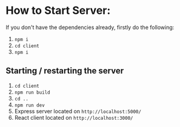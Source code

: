 # How to Start Server:

If you don't have the dependencies already, firstly do the following:

1. `npm i`
2. `cd client`
3. `npm i`

## Starting / restarting the server

1. `cd client`
2. `npm run build`
3. `cd ..`
4. `npm run dev`
5. Express server located on `http://localhost:5000/`
6. React client located on `http://localhost:3000/`